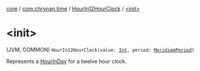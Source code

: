 [core](../../index.md) / [com.chrynan.time](../index.md) / [HourIn12HourClock](index.md) / [&lt;init&gt;](./-init-.md)

# &lt;init&gt;

(JVM, COMMON) `HourIn12HourClock(value: `[`Int`](https://kotlinlang.org/api/latest/jvm/stdlib/kotlin/-int/index.html)`, period: `[`MeridiemPeriod`](../-meridiem-period/index.md)`)`

Represents a [HourInDay](../-hour-in-day/index.md) for a twelve hour clock.

